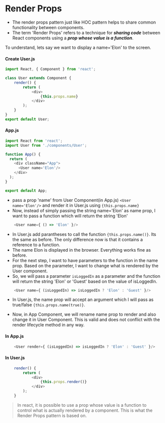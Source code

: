 # Render Props
- The render props pattern just like HOC pattern helps to share common functionality between components.
- The term 'Render Props' refers to a technique for ***sharing code*** between React components using a ***prop whose value is a function***.

To understand, lets say we want to display a name='Elon' to the screen.

#### Create User.js
```Javascript
import React, { Component } from 'react';

class User extends Component {
    render() { 
        return ( 
            <div>
                {this.props.name} 
            </div>
        );
    }
}
export default User;
```
#### App.js
```Javascript
import React from 'react';
import User from './components/User';

function App() {
  return (
    <div className="App">
      <User name='Elon'/>
    </div>
  );
}

export default App;
```
- pass a prop 'name' from User Component(in App.js) ```<User name='Elon'/>``` and render it in User.js using `{this.props.name}` 
- Now, instead of simply passing the string name='Elon' as name prop, I want to pass a function which will return the string 'Elon'  
```Javascript 
    <User name={ () => 'Elon' }/> 
```
- In User.js add parantheses to call the function `{this.props.name()}`. Its the same as before. The only difference now is that it contains a reference to a function.
- The name Elon is displayed in the browser. Everything works fine as before.
- For the next step, I want to have parameters to the function in the name prop. Based on the parameter, I want to change what is rendered by the User component. 
- So, we will pass a parameter `isLoggedIn` as a parameter and the function will return the string 'Elon' or 'Guest' based on the value of isLoggedIn.
```Javascript 
    <User name={ (isLoggedIn) => isLoggedIn ? 'Elon' : 'Guest' }/>
```
- In User.js, the name prop will accept an argument which I will pass as true/false `{this.props.name(true)}`.

- Now, in App Component, we will rename name prop to render and also change it in User Component. This is valid and does not conflict with the render lifecycle method in any way.
#### In App.js
```Javascript 
    <User render={ (isLoggedIn) => isLoggedIn ? 'Elon' : 'Guest' }/>
```
#### In User.js
```Javascript 
    render() { 
        return ( 
            <div>
                {this.props.render()} 
            </div>
        );
    }
```
> In react, it is possible to use a prop whose value is a function to control what is actually rendered by a component. This is what the Render Props pattern is based on.
